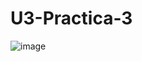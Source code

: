 # U3-Practica-3

![image](https://github.com/AngelDavidFloresQuintanilla/U3-Practica-3/assets/148559104/67be9192-c31e-409b-9bbc-f93f374de4f7)
